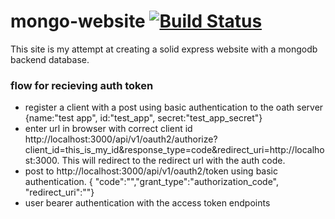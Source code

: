 # mongo-website [![Build Status](https://travis-ci.org/collettedj/mongo-website.svg?branch=master)](https://travis-ci.org/collettedj/mongo-website)
This site is my attempt at creating a solid express website with a mongodb backend database.

### flow for recieving auth token
  - register a client with a post using basic authentication to the oath server {name:"test app", id:"test_app", secret:"test_app_secret"}
  - enter url in browser with correct client id http://localhost:3000/api/v1/oauth2/authorize?client_id=this_is_my_id&response_type=code&redirect_uri=http://localhost:3000. This will redirect to the redirect url with the auth code.
  - post to http://localhost:3000/api/v1/oauth2/token using basic authentication. { "code":"","grant_type":"authorization_code", "redirect_uri":""}
  - user bearer authentication with the access token endpoints


